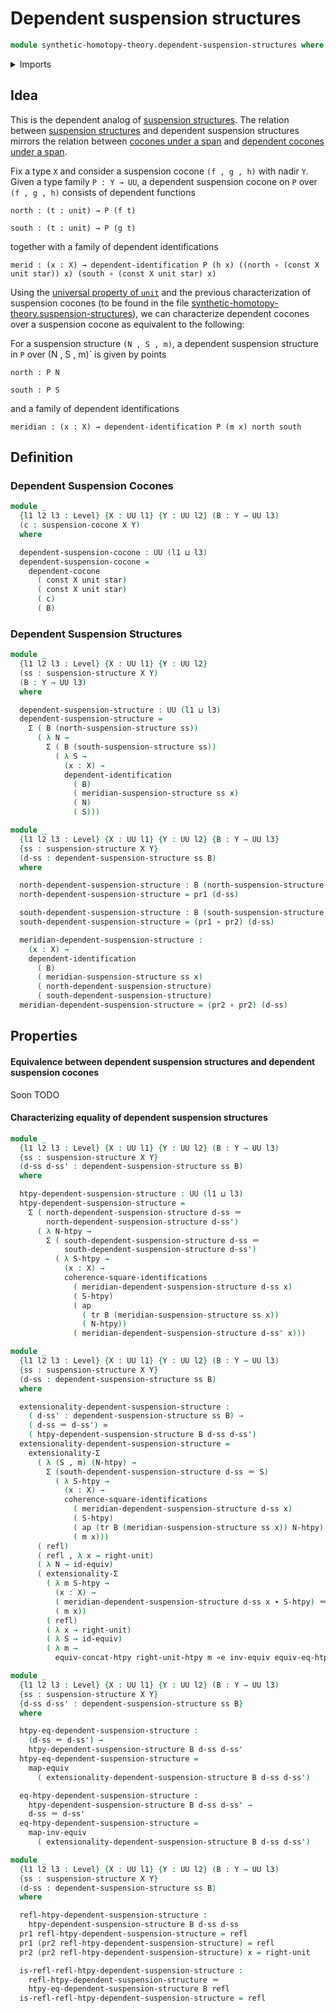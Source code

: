 # Dependent suspension structures

```agda
module synthetic-homotopy-theory.dependent-suspension-structures where
```

<details><summary>Imports</summary>

```agda
open import foundation.action-on-identifications-dependent-functions
open import foundation.action-on-identifications-functions
open import foundation.commuting-squares-of-identifications
open import foundation.commuting-squares-of-maps
open import foundation.constant-maps
open import foundation.contractible-types
open import foundation.dependent-identifications
open import foundation.dependent-pair-types
open import foundation.equivalences
open import foundation.function-extensionality
open import foundation.function-types
open import foundation.functoriality-dependent-pair-types
open import foundation.homotopies
open import foundation.identity-systems
open import foundation.identity-types
open import foundation.structure-identity-principle
open import foundation.transport
open import foundation.type-arithmetic-dependent-pair-types
open import foundation.unit-type
open import foundation.universal-property-unit-type
open import foundation.universe-levels

open import synthetic-homotopy-theory.cocones-under-spans
open import synthetic-homotopy-theory.conjugation-loops
open import synthetic-homotopy-theory.dependent-cocones-under-spans
open import synthetic-homotopy-theory.dependent-universal-property-pushouts
open import synthetic-homotopy-theory.functoriality-loop-spaces
open import synthetic-homotopy-theory.loop-spaces
open import synthetic-homotopy-theory.pushouts
open import synthetic-homotopy-theory.suspension-structures
open import synthetic-homotopy-theory.universal-property-pushouts
```

</details>

## Idea

This is the dependent analog of
[suspension structures](synthetic-homotopy-theory.suspension-structures.md). The
relation between
[suspension structures](synthetic-homotopy-theory.suspension-structures.md) and
dependent suspension structures mirrors the relation between
[cocones under a span](synthetic-homotopy-theory.cocones-under-spans.md) and
[dependent cocones under a span](synthetic-homotopy-theory.dependent-cocones-under-spans.md).

Fix a type `X` and consider a suspension cocone `(f , g , h)` with nadir `Y`.
Given a type family `P : Y → UU`, a dependent suspension cocone on `P` over
`(f , g , h)` consists of dependent functions

```text
north : (t : unit) → P (f t)

south : (t : unit) → P (g t)
```

together with a family of dependent identifications

```text
merid : (x : X) → dependent-identification P (h x) ((north ∘ (const X unit star)) x) (south ∘ (const X unit star) x)
```

Using the [universal property of `unit`](foundation.unit-type.md) and the
previous characterization of suspension cocones (to be found in the file
[synthetic-homotopy-theory.suspension-structures](synthetic-homotopy-theory.suspension-structures.md)),
we can characterize dependent cocones over a suspension cocone as equivalent to
the following:

For a suspension structure `(N , S , m)`, a dependent suspension structure in
`P` over (N , S , m)` is given by points

```text
north : P N

south : P S
```

and a family of dependent identifications

```text
meridian : (x : X) → dependent-identification P (m x) north south
```

## Definition

### Dependent Suspension Cocones

```agda
module _
  {l1 l2 l3 : Level} {X : UU l1} {Y : UU l2} (B : Y → UU l3)
  (c : suspension-cocone X Y)
  where

  dependent-suspension-cocone : UU (l1 ⊔ l3)
  dependent-suspension-cocone =
    dependent-cocone
      ( const X unit star)
      ( const X unit star)
      ( c)
      ( B)
```

### Dependent Suspension Structures

```agda
module _
  {l1 l2 l3 : Level} {X : UU l1} {Y : UU l2}
  (ss : suspension-structure X Y)
  (B : Y → UU l3)
  where

  dependent-suspension-structure : UU (l1 ⊔ l3)
  dependent-suspension-structure =
    Σ ( B (north-suspension-structure ss))
      ( λ N →
        Σ ( B (south-suspension-structure ss))
          ( λ S →
            (x : X) →
            dependent-identification
              ( B)
              ( meridian-suspension-structure ss x)
              ( N)
              ( S)))

module _
  {l1 l2 l3 : Level} {X : UU l1} {Y : UU l2} {B : Y → UU l3}
  {ss : suspension-structure X Y}
  (d-ss : dependent-suspension-structure ss B)
  where

  north-dependent-suspension-structure : B (north-suspension-structure ss)
  north-dependent-suspension-structure = pr1 (d-ss)

  south-dependent-suspension-structure : B (south-suspension-structure ss)
  south-dependent-suspension-structure = (pr1 ∘ pr2) (d-ss)

  meridian-dependent-suspension-structure :
    (x : X) →
    dependent-identification
      ( B)
      ( meridian-suspension-structure ss x)
      ( north-dependent-suspension-structure)
      ( south-dependent-suspension-structure)
  meridian-dependent-suspension-structure = (pr2 ∘ pr2) (d-ss)
```

## Properties

#### Equivalence between dependent suspension structures and dependent suspension cocones

Soon TODO

#### Characterizing equality of dependent suspension structures

```agda
module _
  {l1 l2 l3 : Level} {X : UU l1} {Y : UU l2} (B : Y → UU l3)
  {ss : suspension-structure X Y}
  (d-ss d-ss' : dependent-suspension-structure ss B)
  where

  htpy-dependent-suspension-structure : UU (l1 ⊔ l3)
  htpy-dependent-suspension-structure =
    Σ ( north-dependent-suspension-structure d-ss ＝
        north-dependent-suspension-structure d-ss')
      ( λ N-htpy →
        Σ ( south-dependent-suspension-structure d-ss ＝
            south-dependent-suspension-structure d-ss')
          ( λ S-htpy →
            (x : X) →
            coherence-square-identifications
              ( meridian-dependent-suspension-structure d-ss x)
              ( S-htpy)
              ( ap
                ( tr B (meridian-suspension-structure ss x))
                ( N-htpy))
              ( meridian-dependent-suspension-structure d-ss' x)))

module _
  {l1 l2 l3 : Level} {X : UU l1} {Y : UU l2} (B : Y → UU l3)
  {ss : suspension-structure X Y}
  (d-ss : dependent-suspension-structure ss B)
  where

  extensionality-dependent-suspension-structure :
    ( d-ss' : dependent-suspension-structure ss B) →
    ( d-ss ＝ d-ss') ≃
    ( htpy-dependent-suspension-structure B d-ss d-ss')
  extensionality-dependent-suspension-structure =
    extensionality-Σ
      ( λ (S , m) (N-htpy) →
        Σ (south-dependent-suspension-structure d-ss ＝ S)
          ( λ S-htpy →
            (x : X) →
            coherence-square-identifications
              ( meridian-dependent-suspension-structure d-ss x)
              ( S-htpy)
              ( ap (tr B (meridian-suspension-structure ss x)) N-htpy)
              ( m x)))
      ( refl)
      ( refl , λ x → right-unit)
      ( λ N → id-equiv)
      ( extensionality-Σ
        ( λ m S-htpy →
          (x : X) →
          ( meridian-dependent-suspension-structure d-ss x ∙ S-htpy) ＝
          ( m x))
        ( refl)
        ( λ x → right-unit)
        ( λ S → id-equiv)
        ( λ m →
          equiv-concat-htpy right-unit-htpy m ∘e inv-equiv equiv-eq-htpy))

module _
  {l1 l2 l3 : Level} {X : UU l1} {Y : UU l2} (B : Y → UU l3)
  {ss : suspension-structure X Y}
  {d-ss d-ss' : dependent-suspension-structure ss B}
  where

  htpy-eq-dependent-suspension-structure :
    (d-ss ＝ d-ss') →
    htpy-dependent-suspension-structure B d-ss d-ss'
  htpy-eq-dependent-suspension-structure =
    map-equiv
      ( extensionality-dependent-suspension-structure B d-ss d-ss')

  eq-htpy-dependent-suspension-structure :
    htpy-dependent-suspension-structure B d-ss d-ss' →
    d-ss ＝ d-ss'
  eq-htpy-dependent-suspension-structure =
    map-inv-equiv
      ( extensionality-dependent-suspension-structure B d-ss d-ss')

module _
  {l1 l2 l3 : Level} {X : UU l1} {Y : UU l2} (B : Y → UU l3)
  {ss : suspension-structure X Y}
  (d-ss : dependent-suspension-structure ss B)
  where

  refl-htpy-dependent-suspension-structure :
    htpy-dependent-suspension-structure B d-ss d-ss
  pr1 refl-htpy-dependent-suspension-structure = refl
  pr1 (pr2 refl-htpy-dependent-suspension-structure) = refl
  pr2 (pr2 refl-htpy-dependent-suspension-structure) x = right-unit

  is-refl-refl-htpy-dependent-suspension-structure :
    refl-htpy-dependent-suspension-structure ＝
    htpy-eq-dependent-suspension-structure B refl
  is-refl-refl-htpy-dependent-suspension-structure = refl
```

